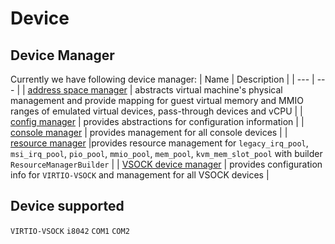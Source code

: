 # Device

## Device Manager

Currently we have following device manager:
| Name | Description | 
| --- | --- |
| [address space manager](../src/address_space_manager.rs) | abstracts virtual machine's physical management and provide mapping for guest virtual memory and MMIO ranges of emulated virtual devices, pass-through devices and vCPU |
| [config manager](../src/config_manager.rs) | provides abstractions for configuration information | 
| [console manager](../src/device_manager/console_manager.rs) | provides management for all console devices | 
| [resource manager](../src/resource_manager.rs) |provides resource management for `legacy_irq_pool`, `msi_irq_pool`, `pio_pool`, `mmio_pool`, `mem_pool`, `kvm_mem_slot_pool` with builder `ResourceManagerBuilder` | 
| [VSOCK device manager](../src/device_manager/vsock_dev_mgr.rs) | provides configuration info for `VIRTIO-VSOCK` and management for all VSOCK devices | 
   

## Device supported
`VIRTIO-VSOCK`
`i8042`
`COM1`
`COM2`

